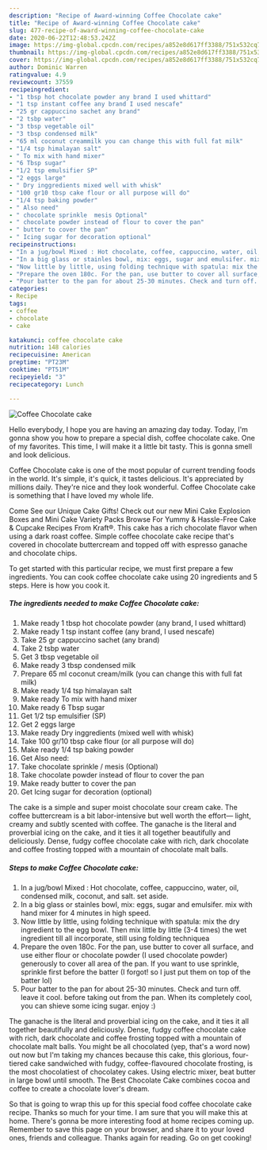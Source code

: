 ```yaml
---
description: "Recipe of Award-winning Coffee Chocolate cake"
title: "Recipe of Award-winning Coffee Chocolate cake"
slug: 477-recipe-of-award-winning-coffee-chocolate-cake
date: 2020-06-22T12:48:53.242Z
image: https://img-global.cpcdn.com/recipes/a852e8d617ff3388/751x532cq70/coffee-chocolate-cake-recipe-main-photo.jpg
thumbnail: https://img-global.cpcdn.com/recipes/a852e8d617ff3388/751x532cq70/coffee-chocolate-cake-recipe-main-photo.jpg
cover: https://img-global.cpcdn.com/recipes/a852e8d617ff3388/751x532cq70/coffee-chocolate-cake-recipe-main-photo.jpg
author: Dominic Warren
ratingvalue: 4.9
reviewcount: 37559
recipeingredient:
- "1 tbsp hot chocolate powder any brand I used whittard"
- "1 tsp instant coffee any brand I used nescafe"
- "25 gr cappuccino sachet any brand"
- "2 tsbp water"
- "3 tbsp vegetable oil"
- "3 tbsp condensed milk"
- "65 ml coconut creammilk you can change this with full fat milk"
- "1/4 tsp himalayan salt"
- " To mix with hand mixer"
- "6 Tbsp sugar"
- "1/2 tsp emulsifier SP"
- "2 eggs large"
- " Dry inggredients mixed well with whisk"
- "100 gr10 tbsp cake flour or all purpose will do"
- "1/4 tsp baking powder"
- " Also need"
- " chocolate sprinkle  mesis Optional"
- " chocolate powder instead of flour to cover the pan"
- " butter to cover the pan"
- " Icing sugar for decoration optional"
recipeinstructions:
- "In a jug/bowl Mixed : Hot chocolate, coffee, cappuccino, water, oil, condensed milk, coconut, and salt. set aside."
- "In a big glass or stainles bowl, mix: eggs, sugar and emulsifer. mix with hand mixer for 4 minutes in high speed."
- "Now little by little, using folding technique with spatula: mix the dry ingredient to the egg bowl. Then mix little by little (3-4 times) the wet ingredient till all incorporate, still using folding techniquea"
- "Prepare the oven 180c. For the pan, use butter to cover all surface, and use either flour or chocolate powder (I used chocolate powder) generously to cover all area of the pan. If you want to use sprinkle, sprinkle first before the batter (I forgot! so I just put them on top of the batter lol)"
- "Pour batter to the pan for about 25-30 minutes. Check and turn off. leave it cool. before taking out from the pan. When its completely cool, you can shieve some icing sugar. enjoy :)"
categories:
- Recipe
tags:
- coffee
- chocolate
- cake

katakunci: coffee chocolate cake 
nutrition: 148 calories
recipecuisine: American
preptime: "PT23M"
cooktime: "PT51M"
recipeyield: "3"
recipecategory: Lunch

---
```



![Coffee Chocolate cake](https://img-global.cpcdn.com/recipes/a852e8d617ff3388/751x532cq70/coffee-chocolate-cake-recipe-main-photo.jpg)

Hello everybody, I hope you are having an amazing day today. Today, I'm gonna show you how to prepare a special dish, coffee chocolate cake. One of my favorites. This time, I will make it a little bit tasty. This is gonna smell and look delicious.

Coffee Chocolate cake is one of the most popular of current trending foods in the world. It's simple, it's quick, it tastes delicious. It's appreciated by millions daily. They're nice and they look wonderful. Coffee Chocolate cake is something that I have loved my whole life.

Come See our Unique Cake Gifts! Check out our new Mini Cake Explosion Boxes and Mini Cake Variety Packs Browse For Yummy &amp; Hassle-Free Cake &amp; Cupcake Recipes From Kraft®. This cake has a rich chocolate flavor when using a dark roast coffee. Simple coffee chocolate cake recipe that&#39;s covered in chocolate buttercream and topped off with espresso ganache and chocolate chips.


To get started with this particular recipe, we must first prepare a few ingredients. You can cook coffee chocolate cake using 20 ingredients and 5 steps. Here is how you cook it.

<!--inarticleads1-->

##### The ingredients needed to make Coffee Chocolate cake:

1. Make ready 1 tbsp hot chocolate powder (any brand, I used whittard)
1. Make ready 1 tsp instant coffee (any brand, I used nescafe)
1. Take 25 gr cappuccino sachet (any brand)
1. Take 2 tsbp water
1. Get 3 tbsp vegetable oil
1. Make ready 3 tbsp condensed milk
1. Prepare 65 ml coconut cream/milk (you can change this with full fat milk)
1. Make ready 1/4 tsp himalayan salt
1. Make ready  To mix with hand mixer
1. Make ready 6 Tbsp sugar
1. Get 1/2 tsp emulsifier (SP)
1. Get 2 eggs large
1. Make ready  Dry inggredients (mixed well with whisk)
1. Take 100 gr/10 tbsp cake flour (or all purpose will do)
1. Make ready 1/4 tsp baking powder
1. Get  Also need:
1. Take  chocolate sprinkle / mesis (Optional)
1. Take  chocolate powder instead of flour to cover the pan
1. Make ready  butter to cover the pan
1. Get  Icing sugar for decoration (optional)


The cake is a simple and super moist chocolate sour cream cake. The coffee buttercream is a bit labor-intensive but well worth the effort— light, creamy and subtly scented with coffee. The ganache is the literal and proverbial icing on the cake, and it ties it all together beautifully and deliciously. Dense, fudgy coffee chocolate cake with rich, dark chocolate and coffee frosting topped with a mountain of chocolate malt balls. 

<!--inarticleads2-->

##### Steps to make Coffee Chocolate cake:

1. In a jug/bowl Mixed : Hot chocolate, coffee, cappuccino, water, oil, condensed milk, coconut, and salt. set aside.
1. In a big glass or stainles bowl, mix: eggs, sugar and emulsifer. mix with hand mixer for 4 minutes in high speed.
1. Now little by little, using folding technique with spatula: mix the dry ingredient to the egg bowl. Then mix little by little (3-4 times) the wet ingredient till all incorporate, still using folding techniquea
1. Prepare the oven 180c. For the pan, use butter to cover all surface, and use either flour or chocolate powder (I used chocolate powder) generously to cover all area of the pan. If you want to use sprinkle, sprinkle first before the batter (I forgot! so I just put them on top of the batter lol)
1. Pour batter to the pan for about 25-30 minutes. Check and turn off. leave it cool. before taking out from the pan. When its completely cool, you can shieve some icing sugar. enjoy :)


The ganache is the literal and proverbial icing on the cake, and it ties it all together beautifully and deliciously. Dense, fudgy coffee chocolate cake with rich, dark chocolate and coffee frosting topped with a mountain of chocolate malt balls. You might be all chocolated (yep, that&#39;s a word now) out now but I&#39;m taking my chances because this cake, this glorious, four-tiered cake sandwiched with fudgy, coffee-flavoured chocolate frosting, is the most chocolatiest of chocolatey cakes. Using electric mixer, beat butter in large bowl until smooth. The Best Chocolate Cake combines cocoa and coffee to create a chocolate lover&#39;s dream. 

So that is going to wrap this up for this special food coffee chocolate cake recipe. Thanks so much for your time. I am sure that you will make this at home. There's gonna be more interesting food at home recipes coming up. Remember to save this page on your browser, and share it to your loved ones, friends and colleague. Thanks again for reading. Go on get cooking!

